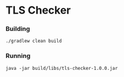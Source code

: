 # TLS Checker

### Building

    ./gradlew clean build

### Running

    java -jar build/libs/tls-checker-1.0.0.jar
